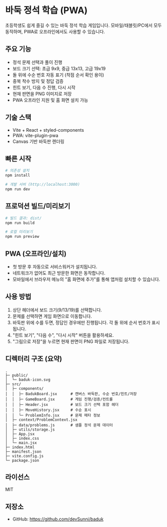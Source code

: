 # 바둑 정석 학습 (PWA)

초등학생도 쉽게 즐길 수 있는 바둑 정석 학습 게임입니다. 모바일/태블릿/PC에서 모두 동작하며, PWA로 오프라인에서도 사용할 수 있습니다.

## 주요 기능
- 정석 문제 선택과 풀이 진행
- 보드 크기 선택: 초급 9x9, 중급 13x13, 고급 19x19
- 돌 위에 수순 번호 자동 표기 (착점 순서 확인 용이)
- 중복 착수 방지 및 정답 검증
- 힌트 보기, 다음 수 진행, 다시 시작
- 현재 판면을 PNG 이미지로 저장
- PWA 오프라인 지원 및 홈 화면 설치 가능

## 기술 스택
- Vite + React + styled-components
- PWA: vite-plugin-pwa
- Canvas 기반 바둑판 렌더링

## 빠른 시작
```bash
# 의존성 설치
npm install

# 개발 서버 (http://localhost:3000)
npm run dev
```

## 프로덕션 빌드/미리보기
```bash
# 빌드 결과: dist/
npm run build

# 로컬 미리보기
npm run preview
```

## PWA (오프라인/설치)
- 첫 방문 후 자동으로 서비스워커가 설치됩니다.
- 네트워크가 없어도 최근 방문한 화면은 동작합니다.
- 모바일에서 브라우저 메뉴의 "홈 화면에 추가"를 통해 앱처럼 설치할 수 있습니다.

## 사용 방법
1. 상단 헤더에서 보드 크기(9/13/19)를 선택합니다.
2. 문제를 선택하면 게임 화면으로 이동합니다.
3. 바둑판 위에 수를 두면, 정답인 경우에만 진행됩니다. 각 돌 위에 순서 번호가 표시됩니다.
4. "힌트 보기", "다음 수", "다시 시작" 버튼을 활용하세요.
5. "그림으로 저장"을 누르면 현재 판면이 PNG 파일로 저장됩니다.

## 디렉터리 구조 (요약)
```
.
├─ public/
│  └─ baduk-icon.svg
├─ src/
│  ├─ components/
│  │  ├─ BadukBoard.jsx      # 캔버스 바둑판, 수순 번호/힌트/저장
│  │  ├─ GameBoard.jsx       # 게임 진행/검증/컨트롤
│  │  ├─ Header.jsx          # 보드 크기 선택 포함 헤더
│  │  ├─ MoveHistory.jsx     # 수순 표시
│  │  └─ ProblemInfo.jsx     # 문제 메타 정보
│  ├─ context/ProblemContext.jsx
│  ├─ data/problems.js       # 샘플 정석 문제 데이터
│  ├─ utils/storage.js
│  ├─ App.jsx
│  ├─ index.css
│  └─ main.jsx
├─ index.html
├─ manifest.json
├─ vite.config.js
└─ package.json
```

## 라이선스
MIT

## 저장소
- GitHub: https://github.com/devSunni/baduk 